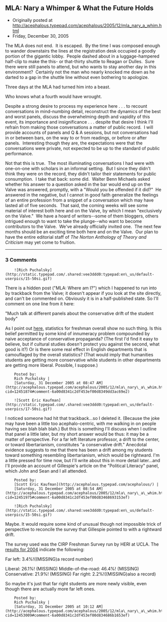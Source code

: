 ## MLA: Nary a Whimper & What the Future Holds

 * Originally posted at http://acephalous.typepad.com/acephalous/2005/12/mla_nary_a_whim.html
 * Friday, December 30, 2005



The MLA does not end.  It is escaped.  By the time I was composed enough to wander downstairs the lines at the registration desk occupied a goodly portion of the gigantic lobby.  People dashed about in a luggage-hampered half-clip to make the this- or that-thirty shuttle to Reagan or Dulles.  Sure there were still panels to attend, but who wants to stay another day in this environment?  Certainly not the man who nearly knocked me down as he darted to a gap in the shuttle line without even bothering to apologize.  

Three days at the MLA had turned him into a beast.  

Who knows what a fourth would have wrought.  

Despite a strong desire to process my experience here . . . to recount conversations in mind-numbing detail, reconstruct the dynamics of the best and worst panels, discuss the overwhelming depth and vapidity of this event, its importance and insignificance . . . despite that desire I think I'll refrain from making those conversations a matter of public record.  I will provide accounts of panels and Q & A sessions, but not conversations had in or between bars, on the way to or from readings, or before or after panels.  Interesting though they are, the expectations were that the conversations were private, not expected to be up to the standard of public performance.  

Not that this is true.  The most illuminating conversations I had were with one-on-one with scholars in an informal setting.  But I since they didn't think they were on the record, they didn't tailor their statements for public consumption.  I take that back: some did.  Walter Benn Michaels asked whether his answer to a question asked in the bar would end up on the Valve was answered, promptly, with a "Would you be offended if it did?"  He answered in the negative, but I cannot in good faith generalize the feelings of an entire profession from a snippet of a conversation which may have lasted all of five seconds.  That said, the coming weeks will see some material of interest both here and on the Valve, by which I mean "exclusively on the Valve."  We have a hoard of writers--some of them bloggers, others intrigued enough to want to take the plunge--who want to become contributors to the Valve.  We've already officially invited one.  The next few months should be an exciting time both here and on the Valve.  Our plan to have the entire editorial staff of _The Norton Anthology of Theory and Criticism_ may yet come to fruition.

		

* * *

### 3 Comments 

		

                
[]()

	

		![Rich Puchalsky](http://static.typepad.com/.shared:vee3ddd0:typepad:en\_us/default-userpics/15-50si.gif)
	

	

		

There is a hidden post ("MLA: Where am I?") which I happened to run into by trackback from the Valve; it doesn't appear if you look at the site directly, and can't be commented on.  Obviously it is in a half-published state.  So I'll comment on one line from it here:

"Much talk at different panels about the conservative drift of the student body" 

As I point out [here](http://www.thevalve.org/go/valve/article/nick\_gillespie\_goes\_to\_mla/#6218), statistics for freshman overall show no such thing.  Is this belief permitted by some kind of innumeracy problem compounded by naive acceptance of conservative propaganda?  (The first I'd find it easy to believe, but if cultural studies doesn't protect you against the second, what good is it?)  Or is there some real effect in English departments that is camouflaged by the overall statistics?  (That would imply that humanities students are getting more conservative while students in other departments are getting more liberal.  Possible, I suppose.)

	

		Posted by:
		Rich Puchalsky |
		[Saturday, 31 December 2005 at 08:47 AM](http://acephalous.typepad.com/acephalous/2005/12/mla\_nary\_a\_whim.html?cid=12451874#comment-6a00d8341c2df453ef00d8349dd3ac69e2)

[]()

	

		![Scott Eric Kaufman](http://static.typepad.com/.shared:vee3ddd0:typepad:en\_us/default-userpics/17-50si.gif)
	

	

		

I noticed someone had hit that trackback...so I deleted it.  (Because the joke may have been a little too acephalo-centric, with me walking in on people having sex blah blah blah.)  But this is something I'll discuss when I outline that panel a little later, but my short answer would be thus: it may be a matter of perspective.  For a far left literature professor, a drift to the center, or toward libertarianism, constitutes "a conservative drift."  Anecdotal evidence suggests to me that there has been a drift among my students toward something resembling libertarianism, which would be rightward.  I'm a little pressed for time now, but I'll write about this in more detail later...and I'll provide an account of Gillespie's article on the "Political Literacy" panel, which John and Sean and I all attended.

	

		Posted by:
		[Scott Eric Kaufman](http://acephalous.typepad.com/acephalous/) |
		[Saturday, 31 December 2005 at 08:54 AM](http://acephalous.typepad.com/acephalous/2005/12/mla\_nary\_a\_whim.html?cid=12451975#comment-6a00d8341c2df453ef00d83468693153ef)

[]()

	

		![Rich Puchalsky](http://static.typepad.com/.shared:vee3ddd0:typepad:en\_us/default-userpics/15-50si.gif)
	

	

		

Maybe.  It would require some kind of unusual though not impossible trick of perspective to reconcile the survey that Gillespie pointed to with a rightward drift.  

The survey used was the CIRP Freshman Survey run by HERI at UCLA.  The [results for 2004](http://www.gseis.ucla.edu/heri/PDFs/04\_Norms\_Flyer.pdf) indicate the following:

Far left: 3.4%!((MISSING)a record number)  

Liberal: 26.1%!
(MISSING)
Middle-of-the-road: 46.4%!
(MISSING)
Conservative: 21.9%!
(MISSING)
Far right: 2.2%!((MISSING)also a record)

So maybe it's just that far right students are more newly visible, even though there are actually more far left ones.

	

		Posted by:
		Rich Puchalsky |
		[Saturday, 31 December 2005 at 10:12 AM](http://acephalous.typepad.com/acephalous/2005/12/mla\_nary\_a\_whim.html?cid=12453009#comment-6a00d8341c2df453ef00d834686b1653ef)

		

        